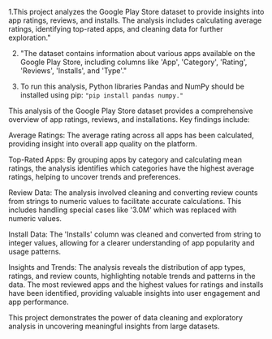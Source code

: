 1.This project analyzes the Google Play Store dataset to provide insights into app ratings, reviews, and installs. The analysis includes calculating average ratings, identifying top-rated apps, and cleaning data for further exploration."

2. "The dataset contains information about various apps available on the Google Play Store, including columns like 'App', 'Category', 'Rating', 'Reviews', 'Installs', and 'Type'."
   
3. To run this analysis,  Python libraries Pandas and NumPy should be installed using pip: `"pip install pandas numpy."`

This analysis of the Google Play Store dataset provides a comprehensive overview of app ratings, reviews, and installations. Key findings include:

Average Ratings: The average rating across all apps has been calculated, providing insight into overall app quality on the platform.

Top-Rated Apps: By grouping apps by category and calculating mean ratings, the analysis identifies which categories have the highest average ratings, helping to uncover trends and preferences.

Review Data: The analysis involved cleaning and converting review counts from strings to numeric values to facilitate accurate calculations. This includes handling special cases like '3.0M' which was replaced with numeric values.

Install Data: The 'Installs' column was cleaned and converted from string to integer values, allowing for a clearer understanding of app popularity and usage patterns.

Insights and Trends: The analysis reveals the distribution of app types, ratings, and review counts, highlighting notable trends and patterns in the data. The most reviewed apps and the highest values for ratings and installs have been identified, providing valuable insights into user engagement and app performance.

This project demonstrates the power of data cleaning and exploratory analysis in uncovering meaningful insights from large datasets.

